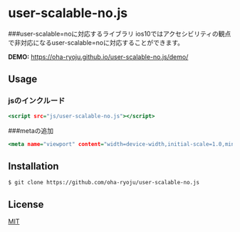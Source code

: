 # user-scalable-no.js

###user-scalable=noに対応するライブラリ
ios10ではアクセシビリティの観点で非対応になるuser-scalable=noに対応することができます。

**DEMO:**
https://oha-ryoju.github.io/user-scalable-no.js/demo/


## Usage

### jsのインクルード
```index.html
<script src="js/user-scalable-no.js"></script>
```

###metaの追加
```index.html
<meta name="viewport" content="width=device-width,initial-scale=1.0,minimum-scale=1.0,maximum-scale=1.0,user-scalable=no">
```

## Installation

    $ git clone https://github.com/oha-ryoju/user-scalable-no.js

## License

[MIT](http://b4b4r07.mit-license.org)